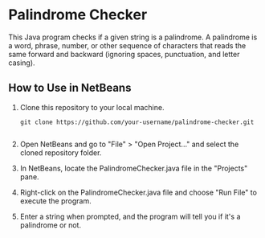 # Palindrome Checker

This Java program checks if a given string is a palindrome. A palindrome is a word, phrase, number, or other sequence of characters that reads the same forward and backward (ignoring spaces, punctuation, and letter casing).

## How to Use in NetBeans

1. Clone this repository to your local machine.

   ```shell
   git clone https://github.com/your-username/palindrome-checker.git

   
2. Open NetBeans and go to "File" > "Open Project..." and select the cloned repository folder.

3. In NetBeans, locate the PalindromeChecker.java file in the "Projects" pane.

4. Right-click on the PalindromeChecker.java file and choose "Run File" to execute the program.

5. Enter a string when prompted, and the program will tell you if it's a palindrome or not.
